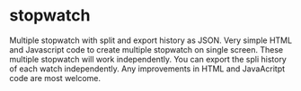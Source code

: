 # stopwatch
Multiple stopwatch with split and export history as JSON.
Very simple HTML and Javascript code to create multiple stopwatch on single screen.
These multiple stopwatch will work independently.
You can export the spli history of each watch independently.
Any improvements in HTML and JavaAcritpt code are most welcome.
